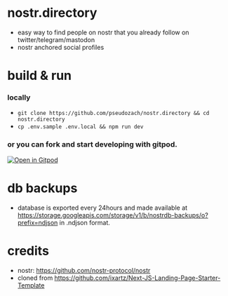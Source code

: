 # nostr.directory
* easy way to find people on nostr that you already follow on twitter/telegram/mastodon
* nostr anchored social profiles

# build & run 
### locally
* `git clone https://github.com/pseudozach/nostr.directory && cd nostr.directory`  
* `cp .env.sample .env.local && npm run dev`  

### or you can fork and start developing with gitpod.  
[![Open in Gitpod](https://gitpod.io/button/open-in-gitpod.svg)](https://gitpod.io/#https://github.com/pseudozach/nostr.directory)

# db backups
* database is exported every 24hours and made available at https://storage.googleapis.com/storage/v1/b/nostrdb-backups/o?prefix=ndjson in .ndjson format.

# credits
* nostr: https://github.com/nostr-protocol/nostr
* cloned from https://github.com/ixartz/Next-JS-Landing-Page-Starter-Template
